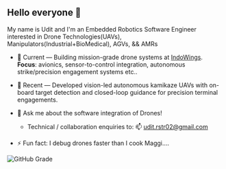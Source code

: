 ## Hello everyone 👋

My name is Udit and I'm an Embedded Robotics Software Engineer interested in Drone Technologies(UAVs), Manipulators(Industrial+BioMedical), AGVs, && AMRs 

- 🔭 Current — Building mission-grade drone systems at [IndoWings](www.indowings.com). **Focus**: avionics, sensor-to-control integration, autonomous strike/precision engagement systems etc..
- 🌱 Recent — Developed vision-led autonomous kamikaze UAVs with on-board target detection and closed-loop guidance for precision terminal engagements.

- 💬 Ask me about the software integration of Drones!
  - Technical / collaboration enquiries to: 📫 udit.rstr02@gmail.com
- ⚡ Fun fact: I debug drones faster than I cook Maggi....

![GitHub Grade](https://github-profile-summary-cards.vercel.app/api/cards/stats?username=uditray02&theme=tokyonight)


<!--
**uditray02/uditray02** is a ✨ _special_ ✨ repository because its `README.md` (this file) appears on your GitHub profile.

Here are some ideas to get you started:

- 🔭 I’m currently working on ...
- 🌱 I’m currently learning ...
- 👯 I’m looking to collaborate on ...
- 🤔 I’m looking for help with ...
- 💬 Ask me about ...
- 📫 How to reach me: ...
- 😄 Pronouns: ...
- ⚡ Fun fact: ...
-->

